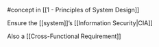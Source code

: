 #concept  in [[1 - Principles of System Design]]

Ensure the [[system]]’s [[Information Security|CIA]] 

Also a [[Cross-Functional Requirement]]